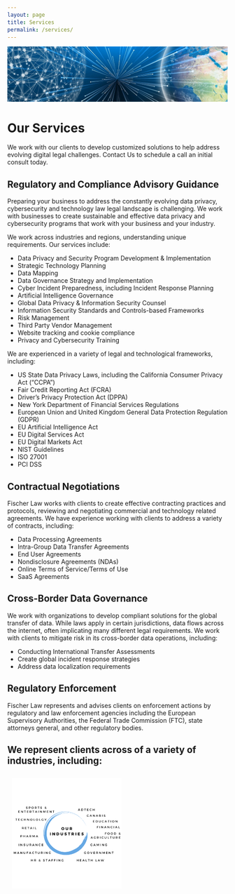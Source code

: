 ```yaml
---
layout: page
title: Services
permalink: /services/
---
```


<img src="/images/1606834149190.jpeg" alt="Global Technology">

# Our Services

We work with our clients to develop customized solutions to help address evolving digital legal challenges. Contact Us to schedule a call an initial consult today.  

## Regulatory and Compliance Advisory Guidance

Preparing your business to address the constantly evolving data privacy, cybersecurity and technology law legal landscape is challenging. We work with businesses to create sustainable and effective data privacy and cybersecurity programs that work with your business and your industry. 

We work across industries and regions, understanding unique requirements. Our services include:
* Data Privacy and Security Program Development & Implementation
* Strategic Technology Planning
* Data Mapping 
* Data Governance Strategy and Implementation
* Cyber Incident Preparedness, including Incident Response Planning
* Artificial Intelligence Governance
* Global Data Privacy & Information Security Counsel
* Information Security Standards and Controls-based Frameworks
* Risk Management
* Third Party Vendor Management
* Website tracking and cookie compliance 
* Privacy and Cybersecurity Training

We are experienced in a variety of legal and technological frameworks, including:
* US State Data Privacy Laws, including the California Consumer Privacy Act (“CCPA”)
* Fair Credit Reporting Act (FCRA)
* Driver’s Privacy Protection Act (DPPA)
* New York Department of Financial Services Regulations
* European Union and United Kingdom General Data Protection Regulation (GDPR)
* EU Artificial Intelligence Act
* EU Digital Services Act
* EU Digital Markets Act
* NIST Guidelines
* ISO 27001
* PCI DSS

## Contractual Negotiations

Fischer Law works with clients to create effective contracting practices and protocols, reviewing and negotiating commercial and technology related agreements.  We have experience working with clients to address a variety of contracts, including:
* Data Processing Agreements
* Intra-Group Data Transfer Agreements
* End User Agreements
* Nondisclosure Agreements (NDAs)
* Online Terms of Service/Terms of Use
* SaaS Agreements

## Cross-Border Data Governance

We work with organizations to develop compliant solutions for the global transfer of data. While laws apply in certain jurisdictions, data flows across the internet, often implicating many different legal requirements. We work with clients to mitigate risk in its cross-border data operations, including:
* Conducting International Transfer Assessments
* Create global incident response strategies
* Address data localization requirements

## Regulatory Enforcement

Fischer Law represents and advises clients on enforcement actions by regulatory and law enforcement agencies including the European Supervisory Authorities, the Federal Trade Commission (FTC), state attorneys general, and other regulatory bodies.

## We represent clients across of a variety of industries, including:

<img style="float: center; width:50%; height:50%; margin:10px; " src="images/Industries.png">
